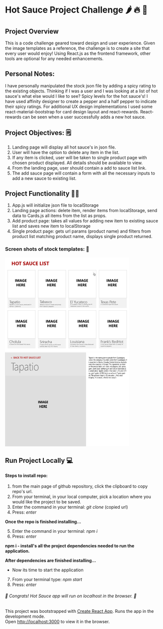 # Hot Sauce Project Challenge 🌶 🔥 🥵

## Project Overview
This is a code challenge geared toward design and user experience. Given the image templates as a reference, the challenge is to create a site that every user would enjoy! Using React.js as the frontend framework, other tools are optional for any needed enhancements. 

## Personal Notes:
I have personally manipulated the stock json file by adding a spicy rating to the existing objects. Thinking if I was a user and I was looking at a list of hot sauce's what else would I like to see? Spicy levels for the hot sauce's! I have used affinity designer to create a pepper and a half pepper to indicate their spicy ratings. For additional UX design implementations I used some react-material-bootstrap for card design layout and react-rewards. React-rewards can be seen when a user successfully adds a new hot sauce. 

## Project Objectives: 🗒
1. Landing page will display all hot sauce's in json file. 
2. User will have the option to delete any item in the list. 
3. If any item is clicked, user will be taken to single product page with chosen product displayed. All
details should be available to view. 
4. From the landing page, user should contain a add to sauce list link. 
5. The add sauce page will contain a form with all the necessary inputs to add a new sauce to existing list. 

## Project Functionality 👷🏻
1. App.js will initialize json file to localStorage
2. Landing page actions: delete item, render items from localStorage, send data to Cards.js all items from the list as props.
3. Add product page: takes all values for adding new item to existing sauce list and saves new item to localStorage
4. Single product page: gets url params (product name) and filters from product list matching product name, displays single product returned. 

### Screen shots of stock templates: 📸
<img src='./uml/grid.jpg' width='408' height='308'></img>
<img src='./uml/detail.jpg' width='408' height='308'></img>

## Run Project Locally 💻
#### Steps to install repo: 
1. from the main page of github repository, click the clipboard to copy repo's url.  
2. From your terminal, in your local computer, pick a location where you would like the project to be saved. 
3. Enter the command in your terminal: *git clone* (copied url)
4. Press: *enter*

**Once the repo is finished installing...**

5. Enter the command in your terminal: *npm i*
6. Press: *enter*

**npm i - install's all the project dependencies needed to run the application.** 

**After dependencies are finished installing...** 
- Now its time to start the application
7. From your terminal type: *npm start*
8. Press: *enter*

###### 🎉 Congrats! Hot Sauce app will run on localhost in the browser. 🎉

This project was bootstrapped with [Create React App](https://github.com/facebook/create-react-app).
Runs the app in the development mode.\
Open [http://localhost:3000](http://localhost:3000) to view it in the browser.

